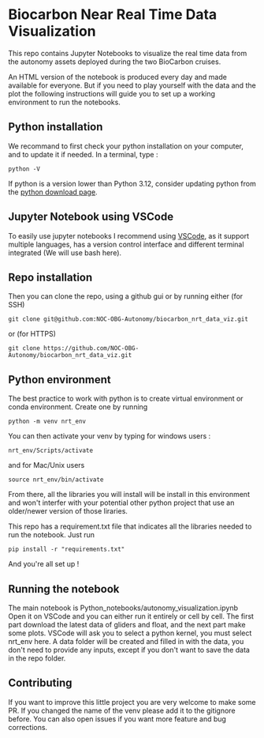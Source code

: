 # Biocarbon Near Real Time Data Visualization

This repo contains Jupyter Notebooks to visualize the real time data from the autonomy assets deployed during the two BioCarbon cruises.

An HTML version of the notebook is produced every day and made available for everyone. But if you need to play yourself with the data and the plot the following instructions will guide you to set up a working environment to run the notebooks.

## Python installation

We recommand to first check your python installation on your computer, and to update it if needed. In a terminal, type :

```
python -V
```

If python is a version lower than Python 3.12, consider updating python from the [python download page](https://www.python.org/downloads/).

## Jupyter Notebook using VSCode

To easily use jupyter notebooks I recommend using [VSCode](https://code.visualstudio.com/), as it support multiple languages, has a version control interface and different terminal integrated (We will use bash here).

## Repo installation

Then you can clone the repo, using a github gui or by running either (for SSH)

```
git clone git@github.com:NOC-OBG-Autonomy/biocarbon_nrt_data_viz.git
```
or (for HTTPS)
```
git clone https://github.com/NOC-OBG-Autonomy/biocarbon_nrt_data_viz.git
```

## Python environment

The best practice to work with python is to create virtual environment or conda environment. Create one by running 

```
python -m venv nrt_env
```

You can then activate your venv by typing for windows users :

```
nrt_env/Scripts/activate
```
and for Mac/Unix users
```
source nrt_env/bin/activate
```
From there, all the libraries you will install will be install in this environment and won't interfer with your potential other python project that use an older/newer version of those liraries.

This repo has a requirement.txt file that indicates all the libraries needed to run the notebook. Just run 

```
pip install -r "requirements.txt"
```

And you're all set up !

## Running the notebook

The main notebook is Python_notebooks/autonomy_visualization.ipynb
Open it on VSCode and you can either run it entirely or cell by cell. The first part download the latest data of gliders and float, and the next part make some plots. VSCode will ask you to select a python kernel, you must select nrt_env here. 
A data folder will be created and filled in with the data, you don't need to provide any inputs, except if you don't want to save the data in the repo folder.

## Contributing

If you want to improve this little project you are very welcome to make some PR. If you changed the name of the venv please add it to the gitignore before.
You can also open issues if you want more feature and bug corrections. 
